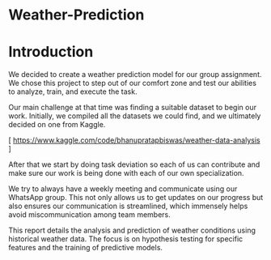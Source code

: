 # Weather-Prediction

# Introduction
We decided to create a weather prediction model for our group assignment. We chose this project to step out of our comfort zone and test our abilities to analyze, train, and execute the task.

Our main challenge at that time was finding a suitable dataset to begin our work. Initially, we compiled all the datasets we could find, and we ultimately decided on one from Kaggle.

[ https://www.kaggle.com/code/bhanupratapbiswas/weather-data-analysis ]

After that we start by doing task deviation so each of us can contribute and make sure our work is being done with each of our own specialization.

We try to always have a weekly meeting and communicate using our WhatsApp group. This not only allows us to get updates on our progress but also ensures our communication is streamlined, which immensely helps avoid miscommunication among team members.

This report details the analysis and prediction of weather conditions using historical weather data. The focus is on hypothesis testing for specific features and the training of predictive models.
